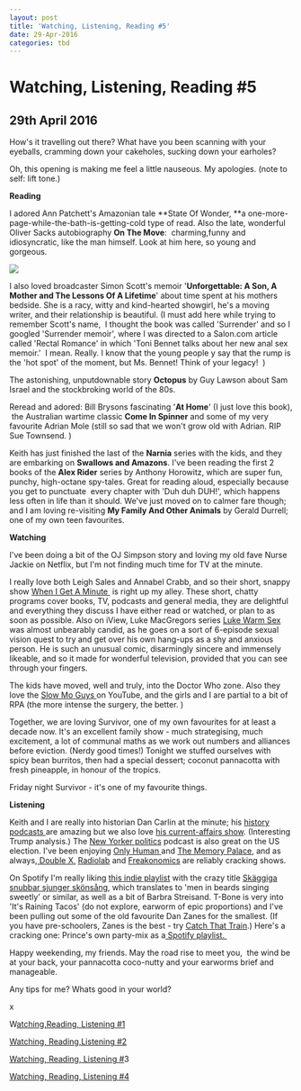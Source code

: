 ```yaml
---
layout: post
title: 'Watching, Listening, Reading #5'
date: 29-Apr-2016
categories: tbd
---
```


# Watching, Listening, Reading #5

## 29th April 2016

How's it travelling out there? What have you been scanning with your eyeballs,   cramming down your cakeholes,   sucking down your earholes?

Oh,   this opening is making me feel a little nauseous. My apologies. (note to self: lift tone.)

**Reading**

I adored Ann Patchett's Amazonian tale **State Of Wonder, **a one-more-page-while-the-bath-is-getting-cold type of read. Also the late, wonderful Oliver Sacks autobiography **On The Move**:  charming,funny and idiosyncratic, like the man himself. Look at him here, so young and gorgeous.

<img class="photo-horiz" src="https://media2.wnyc.org/i/620/372/l/80/1/Sacks2.jpg" />

I also loved broadcaster Simon Scott's memoir '**Unforgettable: A Son, A Mother and The Lessons Of A Lifetime**' about time spent at his mothers bedside. She is a racy, witty and kind-hearted showgirl, he's a moving writer, and their relationship is beautiful. (I must add here while trying to remember Scott's name,  I thought the book was called 'Surrender' and so I googled 'Surrender memoir', where I was directed to a Salon.com article called 'Rectal Romance' in which 'Toni Bennet talks about her new anal sex memoir.'  I mean. Really. I know that the young people y say that the rump is the 'hot spot' of the moment, but Ms. Bennet! Think of your legacy!  )

The astonishing, unputdownable story **Octopus** by Guy Lawson about Sam Israel and the stockbroking world of the 80s.

Reread and adored: Bill Brysons fascinating '**At Home**' (I just love this book),  the Australian wartime classic **Come In Spinner** and some of my very favourite Adrian Mole (still so sad that we won't grow old with Adrian. RIP Sue Townsend. )

Keith has just finished the last of the **Narnia** series with the kids, and they are embarking on **Swallows and Amazons**. I've been reading the first 2 books of the **Alex Rider** series by Anthony Horowitz, which are super fun, punchy, high-octane spy-tales. Great for reading aloud, especially because you get to punctuate  every chapter with 'Duh duh DUH!', which happens less often in life than it should. We've just moved on to calmer fare though; and I am loving re-visiting **My Family And Other Animals** by Gerald Durrell; one of my own teen favourites.

**Watching**

I've been doing a bit of the OJ Simpson story and loving my old fave Nurse Jackie on Netflix, but I'm not finding much time for TV at the minute.

I really love both Leigh Sales and Annabel Crabb, and so their short, snappy show <a href="http://iview.abc.net.au/programs/when-i-get-a-minute/LE1511H001S00">When I Get A Minute </a> is right up my alley. These short, chatty programs cover books, TV, podcasts and general media, they are delightful and everything they discuss I have either read or watched, or plan to as soon as possible. Also on iView, Luke MacGregors series <a href="http://www.abc.net.au/tv/programs/luke-warm-sex/">Luke Warm Sex </a>was almost unbearably candid, as he goes on a sort of 6-episode sexual vision quest to try and get over his own hang-ups as a shy and anxious person. He is such an unusual comic, disarmingly sincere and immensely likeable, and so it made for wonderful television, provided that you can see through your fingers.

The kids have moved, well and truly, into the Doctor Who zone. Also they love the <a href="https://www.youtube.com/user/theslowmoguys">Slow Mo Guys </a>on YouTube, and the girls and I are partial to a bit of RPA (the more intense the surgery, the better. )

Together, we are loving Survivor, one of my own favourites for at least a decade now. It's an excellent family show - much strategising, much excitement, a lot of communal maths as we work out numbers and alliances before eviction. (Nerdy good times!) Tonight we stuffed ourselves with spicy bean burritos, then had a special dessert; coconut pannacotta with fresh pineapple, in honour of the tropics.

Friday night Survivor - it's one of my favourite things.

**Listening**

Keith and I are really into historian Dan Carlin at the minute; his <a href="http://www.dancarlin.com/hardcore-history-series/">history podcasts </a>are amazing but we also love <a href="http://www.dancarlin.com/common-sense-home-landing-page/">his current-affairs show</a>. (Interesting Trump analysis.) The <a href="http://www.newyorker.com/magazine/the-political-scene">New Yorker politics</a> podcast is also great on the US election. I've been enjoying <a href="http://www.wnyc.org/shows/onlyhuman">Only Human </a>and <a href="http://thememorypalace.us/">The Memory Palace</a>, and as always,<a href="http://www.slate.com/articles/podcasts/doublex_gabfest.html"> Double X,</a> <a href="http://www.radiolab.org/">Radiolab</a> and <a href="http://freakonomics.com/">Freakonomics</a> are reliably cracking shows.

On Spotify I'm really liking <a href="https://play.spotify.com/user/entrimo/playlist/4BW0DXneMFaAvVVAIHBVFJ?play=true&amp;utm_source=open.spotify.com&amp;utm_medium=open">this indie playlist</a> with the crazy title <a href="https://www.google.com.au/url?sa=t&amp;rct=j&amp;q=&amp;esrc=s&amp;source=web&amp;cd=4&amp;cad=rja&amp;uact=8&amp;ved=0ahUKEwiO6Ofd4LPMAhVGLKYKHVuqBIIQFggqMAM&amp;url=http%3A%2F%2Fwww.myplaylistisbetterthanyours.com%2Fspotify%2Fplaylist%2F33232&amp;usg=AFQjCNF1tECW1o_oLce3tsyWZVw4vroKbQ&amp;sig2=4nc7CJh2jv-C_TWG-dLabw" data-href="http://www.myplaylistisbetterthanyours.com/spotify/playlist/33232">Skäggiga snubbar sjunger skönsång</a>, which translates to 'men in beards singing sweetly' or similar, as well as a bit of Barbra Streisand. T-Bone is very into 'It's Raining Tacos' (do not explore, earworm of epic proportions) and I've been pulling out some of the old favourite Dan Zanes for the smallest. (If you have pre-schoolers, Zanes is the best - try <a href="https://play.spotify.com/album/0F4FkMB4vcKogwGb4Hb6zu?play=true&amp;utm_source=open.spotify.com&amp;utm_medium=open">Catch That Train</a>.) Here's a cracking one: Prince's own party-mix as a<a href="http://boingboing.net/2016/04/25/listen-to-princes-personal-p.html"> Spotify playlist. </a>

Happy weekending, my friends. May the road rise to meet you,  the wind be at your back, your pannacotta coco-nutty and your earworms brief and manageable.

Any tips for me? Whats good in your world?

x

W<a href="http://mogantosh.com/watching-reading-listening-cooking/">atching,Reading, Listening #1</a>

<a href="http://mogantosh.com/great-stuff-to-watch-read-and-listen-to-this-week/">Watching, Reading,Listening #2</a>

<a href="http://mogantosh.com/watching-reading-listening-1/">Watching, Reading, Listening #</a>3

<a href="http://mogantosh.com/watching-reading-listening-4/">Watching, Reading, Listening #4</a>

 
